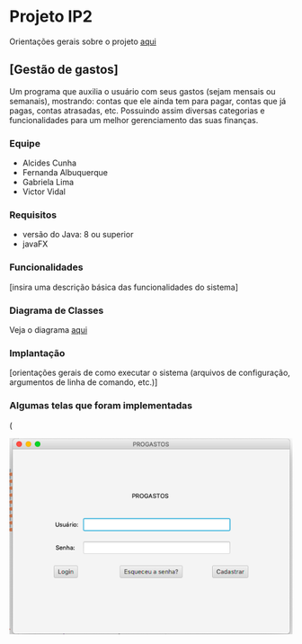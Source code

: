 # Projeto IP2 
Orientações gerais sobre o projeto [aqui](https://gdoc.pub/doc/e/2PACX-1vTp3jQlWSshEoyxzSCdPBIh0NbkKV8w9eu6ZIzqbpHJPTTOuyXvb4j2gX90BvZh5tgWqE2eOPyraJIj)

## [Gestão de gastos]
Um programa que auxilia o usuário com seus gastos (sejam mensais ou semanais), mostrando: contas que ele ainda tem para pagar, contas que já pagas, contas atrasadas, etc. Possuindo assim diversas categorias e funcionalidades para um melhor gerenciamento das suas finanças.

### Equipe
- Alcides Cunha
- Fernanda Albuquerque
- Gabriela Lima
- Victor Vidal

### Requisitos
- versão do Java: 8 ou superior
- javaFX

### Funcionalidades
[insira uma descrição básica das funcionalidades do sistema]

### Diagrama de Classes
Veja o diagrama [aqui](https://drive.google.com/open?id=1nYKXyGROEK1R7LwuO4a2d_JQd2xsMaus)

### Implantação
[orientações gerais de como executar o sistema (arquivos de configuração, argumentos de linha de comando, etc.)]

### Algumas telas que foram implementadas
(<p align="center"><img src="https://github.com/ufrpe-bcc-ip2-20182/projeto-2va-polido-refinado-magic/blob/master/src/Images/Login.png"></p>
